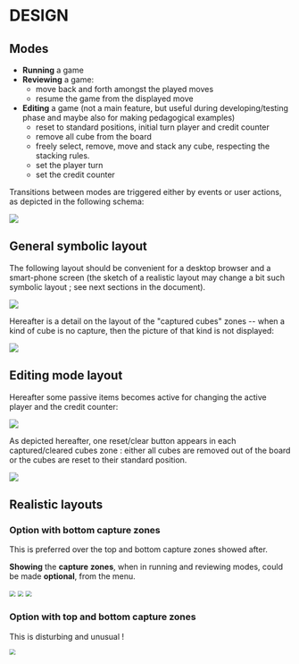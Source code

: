 # DESIGN

## Modes

- **Running** a game
- **Reviewing** a game:
  - move back and forth amongst the played moves
  - resume the game from the displayed move
- **Editing** a game (not a main feature, but useful during developing/testing phase and maybe also for making pedagogical examples)
  - reset to standard positions, initial turn player and credit counter
  - remove all cube from the board
  - freely select, remove, move and stack any cube, respecting the stacking rules.
  - set the player turn
  - set the credit counter

Transitions between modes are triggered either by events or user actions, as depicted in the following schema:

![](./pictures/modes-and-transitions.png)

## General symbolic layout

The following layout should be convenient for a desktop browser and a smart-phone screen (the sketch of a realistic layout may change a bit such symbolic layout ; see next sections in the document).

![](./pictures/general-layout.png)

Hereafter is a detail on the layout of the "captured cubes" zones -- when a kind of cube is no capture, then the picture of that kind is not displayed:

![](./pictures/captured-cubes-layout.png)

## Editing mode layout

Hereafter some passive items becomes active for changing the active player and the credit counter:

![](./pictures/setting-mode-layout.png)

As depicted hereafter, one reset/clear button appears in each captured/cleared cubes zone : either all cubes are removed out of the board or the cubes are reset to their standard position.

![](./pictures/captured-cubes-layout-in-setting-mode.png)

## Realistic layouts

### Option with bottom capture zones

This is preferred over the top and bottom capture zones showed after.

**Showing** the **capture** **zones**, when in running and reviewing modes, could be made **optional**, from the menu.

<img src="./pictures/realistic-layout-bottom-capture-zones-running.png" style="zoom:67%;" />

<img src="./pictures/realistic-layout-bottom-capture-zones-reviewing.png" style="zoom:67%;" />

<img src="./pictures/realistic-layout-bottom-capture-zones-editing.png" style="zoom:67%;" />

### Option with top and bottom capture zones

This is disturbing and unusual !

<img src="./pictures/realistic-layout-top-and-bottom-capture-zones.png" style="zoom:67%;" />